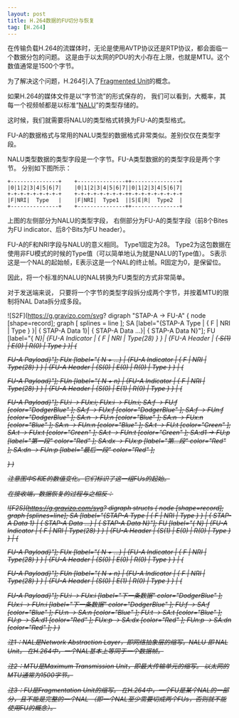 ```yaml
---
layout: post
title: H.264数据的FU切分与恢复
tag: [H.264]
---
```


在传输负载H.264的流媒体时，无论是使用AVTP协议还是RTP协议，都会面临一个数据分包的问题。
这是由于以太网的PDU的大小存在上限，也就是MTU。这个数值通常是1500个字节。

为了解决这个问题，H.264引入了[Fragmented Unit](https://datatracker.ietf.org/doc/html/rfc6184#section-5.8)的概念。

<!--break-->

如果H.264的媒体文件是以“字节流”的形式保存的，
我们可以看到，大概率，其每一个视频帧都是以标准“[NALU](https://datatracker.ietf.org/doc/html/rfc6184#section-5.6)”的类型存储的。

这时候，我们就需要将NALU的类型格式转换为FU-A的类型格式。

FU-A的数据格式与常用的NALU类型的数据格式非常类似。差别仅仅在类型字段。

NALU类型数据的类型字段是一个字节。FU-A类型数据的的类型字段是两个字节。
分别如下图所示：

```
+---------------+    +---------------++---------------+
|0|1|2|3|4|5|6|7|    |0|1|2|3|4|5|6|7||0|1|2|3|4|5|6|7|
+-+-+-+-+-+-+-+-+    +-+-+-+-+-+-+-+-++-+-+-+-+-+-+-+-+
|F|NRI|  Type   |    |F|NRI|  Type1  ||S|E|R|  Type2  |
+---------------+    +---------------++---------------+
```

上图的左侧部分为NALU的类型字段，
右侧部分为FU-A的类型字段（前8个Bites为FU indicator、后8个Bits为FU header）。

FU-A的F和NRI字段与NALU的意义相同。
Type1固定为28。
Type2为这包数据在使用非FU模式的时候的Type值（可以简单地认为就是NALU的Type值）。
S表示这是一个NAL的起始帧，E表示这是一个NAL的终止帧。R固定为0，是保留位。

因此，将一个标准的NALU的NAL转换为FU类型的方式非常简单。

对于发送端来说，
只要将一个字节的类型字段拆分成两个字节，并按着MTU的限制将NAL Data拆分成多段。

![S2F](https://g.gravizo.com/svg?
digraph "STAP-A -> FU-A" {
    node [shape=record];
    graph [ splines = line ];
    SA  [label="{STAP-A Type | {<f> F |<n> NRI |<t> Type } }| {<d1> STAP-A Data 1}| {<dx> STAP-A Data ...}| {<dn> STAP-A Data N}"];
    FU  [label="{<i> N}| {FU-A Indicator | {<f> F |<n> NRI | Type(28) } } | {FU-A Header | {<s> S(1) | E(0) | R(0) | <t> Type } }| {<p> FU-A Payload}"];
    FUx [label="{<i> N + ...} | {FU-A Indicator | {<f> F |<n> NRI | Type(28) } } | {FU-A Header | {S(0) | E(0) | R(0) | <t> Type } } | {<p> FU-A Payload}"];
    FUn [label="{<i> N + n} | {FU-A Indicator | {<f> F |<n> NRI | Type(28) } } | {FU-A Header | {S(0) |<e> E(1) | R(0) | <t> Type } } | {<p> FU-A Payload}"];
    FU:i -> FUx:i;
    FUx:i -> FUn:i;
    SA:f -> FU:f [color="DodgerBlue" ];
    SA:f -> FUx:f [color="DodgerBlue" ];
    SA:f -> FUn:f [color="DodgerBlue" ];
    SA:n -> FU:n [color="Blue" ];
    SA:n -> FUx:n [color="Blue" ];
    SA:n -> FUn:n [color="Blue" ];
    SA:t -> FU:t [color="Green" ];
    SA:t -> FUx:t [color="Green" ];
    SA:t -> FUn:t [color="Green" ];
    SA:d1 -> FU:p [label="第一段" color="Red" ];
    SA:dx -> FUx:p [label="第...段" color="Red" ];
    SA:dn -> FUn:p [label="最后一段" color="Red" ];

}
)

注意图中S和E的数值变化。它们标识了这一组FUs的起始。

在接收端，数据恢复的过程与之相反：

![F2S](https://g.gravizo.com/svg?
digraph structs {
    node [shape=record];
    graph [splines=line];
    SA  [label="{STAP-A Type | {<f> F |<n> NRI |<t> Type } }
              | {<d1> STAP-A Data 1}
              | {<dx> STAP-A Data ...}
              | {<dn> STAP-A Data N}"];
    FU  [label="{<i> N}
              | {FU-A Indicator | {<f> F |<n> NRI | Type(28) } }
              | {FU-A Header | {S(1) | E(0) | R(0) | <t> Type } }
              | {<p> FU-A Payload}"];
    FUx [label="{<i> N + ...}
              | {FU-A Indicator | {<f> F |<n> NRI | Type(28) } }
              | {FU-A Header | {S(0) | E(0) | R(0) | <t> Type } }
              | {<p> FU-A Payload}"];
    FUn [label="{<i> N + n}
              | {FU-A Indicator | {<f> F |<n> NRI | Type(28) } }
              | {FU-A Header | {S(0) | E(1) | R(0) | <t> Type } }
              | {<p> FU-A Payload}"];
    FU:i -> FUx:i [label="下一条数据" color="DodgerBlue" ];
    FUx:i -> FUn:i [label="下一条数据" color="DodgerBlue" ];
    FU:f -> SA:f [color="Blue" ];
    FU:n -> SA:n [color="Blue" ];
    FU:t -> SA:t [color="Blue" ];
    FU:p -> SA:d1 [color="Red" ];
    FUx:p -> SA:dx [color="Red" ];
    FUn:p -> SA:dn [color="Red" ];
}
)

注1：NAL是Network Abstraction Layer，即网络抽象层的缩写。NALU 即 NAL Unit。
在H.264中，一个NAL基本上等同于一个数据帧。

注2：MTU是Maximum Transmission Unit，即最大传输单元的缩写。
以太网的MTU通常为1500字节。

注3：FU是Fragmentation Unit的缩写。
在H.264中，一个FU是某个NAL的一部分，且不能是完整的一个NAL
（即一个NAL至少需要切成两个FUs，否则就不能使用FU的概念）。
